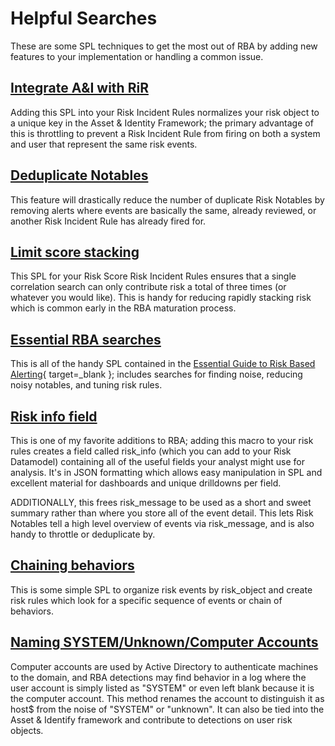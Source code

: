 # Helpful Searches

These are some SPL techniques to get the most out of RBA by adding new features to your implementation or handling a common issue.

## [Integrate A&I with RiR](./asset_and_identity_rir_logic.md)

Adding this SPL into your Risk Incident Rules normalizes your risk object to a unique key in the Asset & Identity Framework; the primary advantage of this is throttling to prevent a Risk Incident Rule from firing on both a system and user that represent the same risk events.

## [Deduplicate Notables](./deduplicate_notables/)

This feature will drastically reduce the number of duplicate Risk Notables by removing alerts where events are basically the same, already reviewed, or another Risk Incident Rule has already fired for.

## [Limit score stacking](./limit_score_stacking/)

This SPL for your Risk Score Risk Incident Rules ensures that a single correlation search can only contribute risk a total of three times (or whatever you would like). This is handy for reducing rapidly stacking risk which is common early in the RBA maturation process.

## [Essential RBA searches](./risk_guide_searches.md)

This is all of the handy SPL contained in the [Essential Guide to Risk Based Alerting](https://www.splunk.com/en_us/resources/the-essential-guide-to-risk-based-alerting.html){ target=_blank }; includes searches for finding noise, reducing noisy notables, and tuning risk rules.

## [Risk info field](./risk_info_event_detail.md)

This is one of my favorite additions to RBA; adding this macro to your risk rules creates a field called risk_info (which you can add to your Risk Datamodel) containing all of the useful fields your analyst might use for analysis. It's in JSON formatting which allows easy manipulation in SPL and excellent material for dashboards and unique drilldowns per field.

ADDITIONALLY, this frees risk_message to be used as a short and sweet summary rather than where you store all of the event detail. This lets Risk Notables tell a high level overview of events via risk_message, and is also handy to throttle or deduplicate by.

## [Chaining behaviors](./this_then_that_alerts.md)

This is some simple SPL to organize risk events by risk_object and create risk rules which look for a specific sequence of events or chain of behaviors.

## [Naming SYSTEM/Unknown/Computer Accounts](./naming_system_unknown_computer_accounts.md)

Computer accounts are used by Active Directory to authenticate machines to the domain, and RBA detections may find behavior in a log where the user account is simply listed as "SYSTEM" or even left blank because it is the computer account. This method renames the account to distinguish it as host$ from the noise of "SYSTEM" or "unknown". It can also be tied into the Asset & Identify framework and contribute to detections on user risk objects.